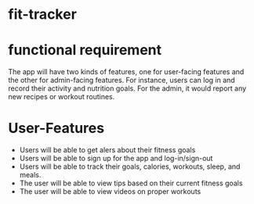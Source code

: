 # fit-tracker
# functional requirement 
The app will have two kinds of features, one for user-facing features and the other for
admin-facing features. For instance, users can log in and record their activity and nutrition
goals. For the admin, it would report any new recipes or workout routines.

# User-Features
- Users will be able to get alers about their fitness goals
- Users will be able to sign up for the app and log-in/sign-out
- Users will be able to track their goals, calories, workouts, sleep, and meals.
- The user will be able to view tips based on their current fitness goals
- The user will be able to view videos on proper workouts
